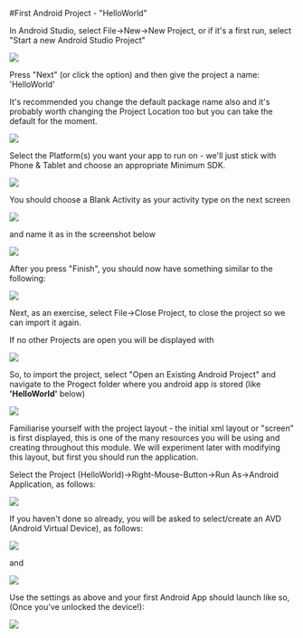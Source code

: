 #First Android Project - "HelloWorld"

In Android Studio, select File->New->New Project, or if it's a first run, select "Start a new Android Studio Project"

![](../img/firstrun.png)

Press "Next" (or click the option) and then give the project a name: 'HelloWorld'

It's recommended you change the default package name also and it's probably worth changing the Project Location too but you can take the default for the moment.

![](../img/new01.png)

Select the Platform(s) you want your app to run on - we'll just stick with Phone & Tablet and choose an appropriate Minimum SDK.

![](../img/new02.png)

You should choose a Blank Activity as your activity type on the next screen

![](../img/new03.png)

and name it as in the screenshot below

![](../img/new04.png)

After you press "Finish", you should now have something similar to the following:

![](../img/new05.png)

Next, as an exercise, select File->Close Project, to close the project so we can import it again.

If no other Projects are open you will be displayed with

![](../img/new06.png)

So, to import the project, select "Open an Existing Android Project" and navigate to the Progect folder where you android app is stored (like <b>'HelloWorld'</b> below)

![](../img/new07.png)

Familiarise yourself with the project layout - the initial xml layout or "screen" is first displayed, this is one of the many resources you will be using and creating throughout this module. We will experiment later with modifying this layout, but first you should run the application.

Select the Project (HelloWorld)->Right-Mouse-Button->Run As->Android Application, as follows:

![](../img/run.png)

If you haven't done so already, you will be asked to select/create an AVD (Android Virtual Device), as follows:

![](../img/avd1.png)

and

![](../img/avd.png)

Use the settings as above and your first Android App should launch like so, (Once you've unlocked the device!):

![](../img/device.png)
